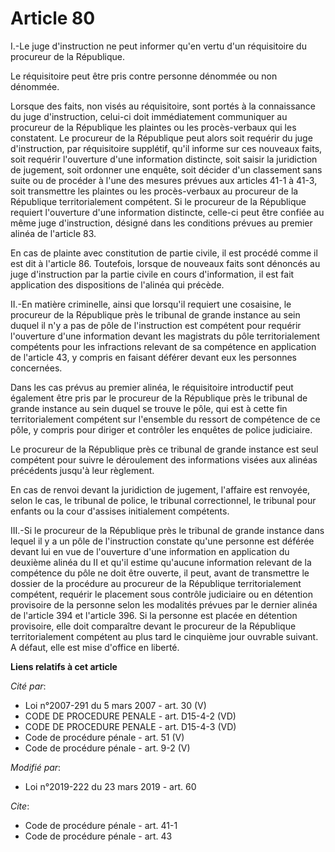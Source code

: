 # Article 80

I.-Le juge d'instruction ne peut informer qu'en vertu d'un réquisitoire du procureur de la République.

Le réquisitoire peut être pris contre personne dénommée ou non dénommée.

Lorsque des faits, non visés au réquisitoire, sont portés à la connaissance du juge d'instruction, celui-ci doit
immédiatement communiquer au procureur de la République les plaintes ou les procès-verbaux qui les constatent. Le procureur
de la République peut alors soit requérir du juge d'instruction, par réquisitoire supplétif, qu'il informe sur ces nouveaux
faits, soit requérir l'ouverture d'une information distincte, soit saisir la juridiction de jugement, soit ordonner une
enquête, soit décider d'un classement sans suite ou de procéder à l'une des mesures prévues aux articles 41-1 à 41-3, soit
transmettre les plaintes ou les procès-verbaux au procureur de la République territorialement compétent. Si le procureur de
la République requiert l'ouverture d'une information distincte, celle-ci peut être confiée au même juge d'instruction,
désigné dans les conditions prévues au premier alinéa de l'article 83.

En cas de plainte avec constitution de partie civile, il est procédé comme il est dit à l'article 86. Toutefois, lorsque de
nouveaux faits sont dénoncés au juge d'instruction par la partie civile en cours d'information, il est fait application des
dispositions de l'alinéa qui précède.

II.-En matière criminelle, ainsi que lorsqu'il requiert une cosaisine, le procureur de la République près le tribunal de
grande instance au sein duquel il n'y a pas de pôle de l'instruction est compétent pour requérir l'ouverture d'une
information devant les magistrats du pôle territorialement compétents pour les infractions relevant de sa compétence en
application de l'article 43, y compris en faisant déférer devant eux les personnes concernées.

Dans les cas prévus au premier alinéa, le réquisitoire introductif peut également être pris par le procureur de la République
près le tribunal de grande instance au sein duquel se trouve le pôle, qui est à cette fin territorialement compétent sur
l'ensemble du ressort de compétence de ce pôle, y compris pour diriger et contrôler les enquêtes de police judiciaire.

Le procureur de la République près ce tribunal de grande instance est seul compétent pour suivre le déroulement des
informations visées aux alinéas précédents jusqu'à leur règlement.

En cas de renvoi devant la juridiction de jugement, l'affaire est renvoyée, selon le cas, le tribunal de police, le tribunal
correctionnel, le tribunal pour enfants ou la cour d'assises initialement compétents.

III.-Si le procureur de la République près le tribunal de grande instance dans lequel il y a un pôle de l'instruction
constate qu'une personne est déférée devant lui en vue de l'ouverture d'une information en application du deuxième alinéa du
II et qu'il estime qu'aucune information relevant de la compétence du pôle ne doit être ouverte, il peut, avant de
transmettre le dossier de la procédure au procureur de la République territorialement compétent, requérir le placement sous
contrôle judiciaire ou en détention provisoire de la personne selon les modalités prévues par le dernier alinéa de l'article
394 et l'article 396. Si la personne est placée en détention provisoire, elle doit comparaître devant le procureur de la
République territorialement compétent au plus tard le cinquième jour ouvrable suivant. A défaut, elle est mise d'office en
liberté.

**Liens relatifs à cet article**

_Cité par_:

  - Loi n°2007-291 du 5 mars 2007 - art. 30 (V)
  - CODE DE PROCEDURE PENALE - art. D15-4-2 (VD)
  - CODE DE PROCEDURE PENALE - art. D15-4-3 (VD)
  - Code de procédure pénale - art. 51 (V)
  - Code de procédure pénale - art. 9-2 (V)

_Modifié par_:

  - Loi n°2019-222 du 23 mars 2019 - art. 60

_Cite_:

  - Code de procédure pénale - art. 41-1
  - Code de procédure pénale - art. 43
